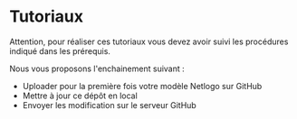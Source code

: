 

# Tutoriaux

Attention, pour réaliser ces tutoriaux vous devez avoir suivi les procédures indiqué dans les prérequis.

Nous vous proposons l'enchainement suivant : 
- Uploader pour la première fois votre modèle Netlogo sur GitHub
- Mettre à jour ce dépôt en local
- Envoyer les modification sur le serveur GitHub


